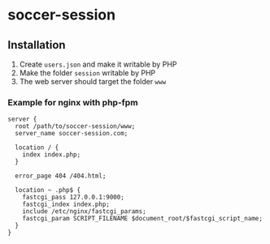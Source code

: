 # soccer-session

## Installation

1. Create `users.json` and make it writable by PHP
2. Make the folder `session` writable by PHP
3. The web server should target the folder `www`

### Example for nginx with php-fpm

```nginx
server {
  root /path/to/soccer-session/www;
  server_name soccer-session.com;

  location / {
    index index.php;
  }

  error_page 404 /404.html;

  location ~ .php$ {
    fastcgi_pass 127.0.0.1:9000;
    fastcgi_index index.php;
    include /etc/nginx/fastcgi_params;
    fastcgi_param SCRIPT_FILENAME $document_root/$fastcgi_script_name;
  }
}
```

